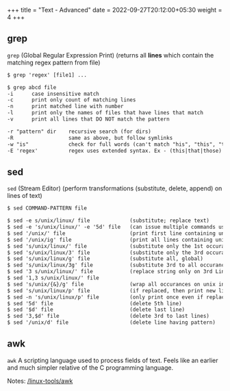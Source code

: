 +++
title = "Text - Advanced"
date =  2022-09-27T20:12:00+05:30
weight = 4
+++

## grep
`grep` (Global Regular Expression Print) (returns all **lines** which contain the matching regex pattern from file)
```txt
$ grep 'regex' [file1] ...

$ grep abcd file
-i 		case insensitive match
-c		print only count of matching lines
-n		print matched line with number
-l		print only the names of files that have lines that match
-v		print all lines that DO NOT match the pattern

-r "pattern" dir 	recursive search (for dirs)
-R					same as above, but follow symlinks
-w "is" 	   		check for full words (can't match "his", "this", "tiss" now)
-E 'regex'    		regex uses extended syntax. Ex - (this|that|those)
```

## sed
`sed` (Stream Editor) (perform transformations (substitute, delete, append) on lines of text)

```txt
$ sed COMMAND-PATTERN file

$ sed -e s/unix/linux/ file 			(substitute; replace text)
$ sed -e 's/unix/linux/' -e '5d' file 	(can issue multiple commands using -e) 
$ sed '/unix/' file 					(print first line containing unix)
$ sed '/unix/ig' file 					(print all lines containing unix, case-insensitive)
$ sed 's/unix/linux/' file 				(substitute only the 1st occurance of unix with linux)
$ sed 's/unix/linux/3' file 			(substitute only the 3rd occurance of unix with linux)
$ sed 's/unix/linux/g' file 			(substitute all, global)
$ sed 's/unix/linux/3g' file 			(substitute 3rd to all occurances)
$ sed '3 s/unix/linux/' file 			(replace string only on 3rd Line)
$ sed '1,3 s/unix/linux/' file
$ sed 's/unix/{&}/g' file 				(wrap all occurances on unix in {})
$ sed 's/unix/linux/p' file 			(if replaced, then print new line twice on the console, otherwise only once)
$ sed -n 's/unix/linux/p' file 			(only print once even if replaced)
$ sed '5d' file 						(delete 5th line)
$ sed '$d' file 						(delete last line)
$ sed '3,$d' file 						(delete 3rd to last lines)
$ sed '/unix/d' file 					(delete line having pattern)
```

## awk

`awk` A scripting language used to process fields of text. Feels like an earlier and much simpler relative of the C programming language.

Notes: [/linux-tools/awk](/linux-tools/awk/)